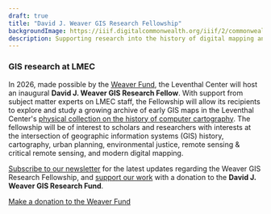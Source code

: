 ```yaml
---
draft: true
title: "David J. Weaver GIS Research Fellowship"
backgroundImage: https://iiif.digitalcommonwealth.org/iiif/2/commonwealth:cr56sd10x/5136,4032,7764,1873/1200,/0/default.jpg
description: Supporting research into the history of digital mapping and the future of computer map collecting
---
```


### GIS research at LMEC

In 2026, made possible by the [Weaver Fund](/donate/weaver-research-fund.md), the Leventhal Center will host an inaugural **David J. Weaver GIS Research Fellow**. With support from subject matter experts on LMEC staff, the Fellowship will allow its recipients to explore and study a growing archive of early GIS maps in the Leventhal Center's [physical collection on the history of computer cartography](/articles/comp-cart-collections). The fellowship will be of interest to scholars and researchers with interests at the intersection of geographic information systems (GIS) history, cartography, urban planning, environmental justice, remote sensing & critical remote sensing, and modern digital mapping.

[Subscribe to our newsletter](/subscribe) for the latest updates regarding the Weaver GIS Research Fellowship, and [support our work](https://www.leventhalmap.org/?form=WEAVER-GIS-FUND) with a donation to the **David J. Weaver GIS Research Fund**.

<a href="https://www.leventhalmap.org/?form=WEAVER-GIS-FUND" target="_blank" class="btn btn-lg btn-primary-outline">Make a donation to the Weaver Fund</a>
